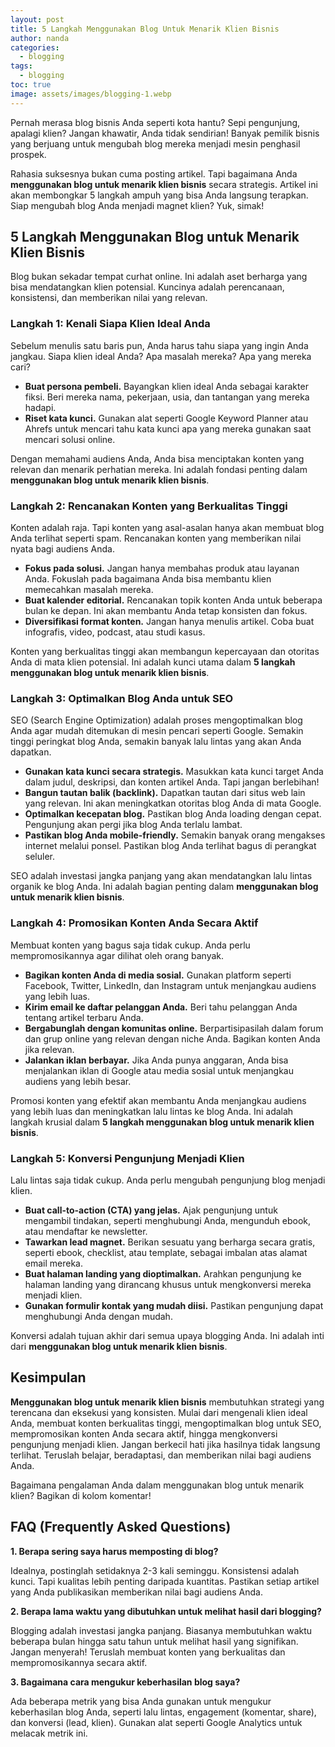 ```yaml
---
layout: post
title: 5 Langkah Menggunakan Blog Untuk Menarik Klien Bisnis
author: nanda
categories:
  - blogging
tags:
  - blogging
toc: true
image: assets/images/blogging-1.webp
---
```



Pernah merasa blog bisnis Anda seperti kota hantu? Sepi pengunjung, apalagi klien? Jangan khawatir, Anda tidak sendirian! Banyak pemilik bisnis yang berjuang untuk mengubah blog mereka menjadi mesin penghasil prospek.

Rahasia suksesnya bukan cuma posting artikel. Tapi bagaimana Anda **menggunakan blog untuk menarik klien bisnis** secara strategis. Artikel ini akan membongkar 5 langkah ampuh yang bisa Anda langsung terapkan. Siap mengubah blog Anda menjadi magnet klien? Yuk, simak!

## 5 Langkah Menggunakan Blog untuk Menarik Klien Bisnis

Blog bukan sekadar tempat curhat online. Ini adalah aset berharga yang bisa mendatangkan klien potensial. Kuncinya adalah perencanaan, konsistensi, dan memberikan nilai yang relevan.

### Langkah 1: Kenali Siapa Klien Ideal Anda

Sebelum menulis satu baris pun, Anda harus tahu siapa yang ingin Anda jangkau. Siapa klien ideal Anda? Apa masalah mereka? Apa yang mereka cari?

- **Buat persona pembeli.** Bayangkan klien ideal Anda sebagai karakter fiksi. Beri mereka nama, pekerjaan, usia, dan tantangan yang mereka hadapi.
- **Riset kata kunci.** Gunakan alat seperti Google Keyword Planner atau Ahrefs untuk mencari tahu kata kunci apa yang mereka gunakan saat mencari solusi online.

Dengan memahami audiens Anda, Anda bisa menciptakan konten yang relevan dan menarik perhatian mereka. Ini adalah fondasi penting dalam **menggunakan blog untuk menarik klien bisnis**.

### Langkah 2: Rencanakan Konten yang Berkualitas Tinggi

Konten adalah raja. Tapi konten yang asal-asalan hanya akan membuat blog Anda terlihat seperti spam. Rencanakan konten yang memberikan nilai nyata bagi audiens Anda.

- **Fokus pada solusi.** Jangan hanya membahas produk atau layanan Anda. Fokuslah pada bagaimana Anda bisa membantu klien memecahkan masalah mereka.
- **Buat kalender editorial.** Rencanakan topik konten Anda untuk beberapa bulan ke depan. Ini akan membantu Anda tetap konsisten dan fokus.
- **Diversifikasi format konten.** Jangan hanya menulis artikel. Coba buat infografis, video, podcast, atau studi kasus.

Konten yang berkualitas tinggi akan membangun kepercayaan dan otoritas Anda di mata klien potensial. Ini adalah kunci utama dalam **5 langkah menggunakan blog untuk menarik klien bisnis**.

### Langkah 3: Optimalkan Blog Anda untuk SEO

SEO (Search Engine Optimization) adalah proses mengoptimalkan blog Anda agar mudah ditemukan di mesin pencari seperti Google. Semakin tinggi peringkat blog Anda, semakin banyak lalu lintas yang akan Anda dapatkan.

- **Gunakan kata kunci secara strategis.** Masukkan kata kunci target Anda dalam judul, deskripsi, dan konten artikel Anda. Tapi jangan berlebihan!
- **Bangun tautan balik (backlink).** Dapatkan tautan dari situs web lain yang relevan. Ini akan meningkatkan otoritas blog Anda di mata Google.
- **Optimalkan kecepatan blog.** Pastikan blog Anda loading dengan cepat. Pengunjung akan pergi jika blog Anda terlalu lambat.
- **Pastikan blog Anda mobile-friendly.** Semakin banyak orang mengakses internet melalui ponsel. Pastikan blog Anda terlihat bagus di perangkat seluler.

SEO adalah investasi jangka panjang yang akan mendatangkan lalu lintas organik ke blog Anda. Ini adalah bagian penting dalam **menggunakan blog untuk menarik klien bisnis**.

### Langkah 4: Promosikan Konten Anda Secara Aktif

Membuat konten yang bagus saja tidak cukup. Anda perlu mempromosikannya agar dilihat oleh orang banyak.

- **Bagikan konten Anda di media sosial.** Gunakan platform seperti Facebook, Twitter, LinkedIn, dan Instagram untuk menjangkau audiens yang lebih luas.
- **Kirim email ke daftar pelanggan Anda.** Beri tahu pelanggan Anda tentang artikel terbaru Anda.
- **Bergabunglah dengan komunitas online.** Berpartisipasilah dalam forum dan grup online yang relevan dengan niche Anda. Bagikan konten Anda jika relevan.
- **Jalankan iklan berbayar.** Jika Anda punya anggaran, Anda bisa menjalankan iklan di Google atau media sosial untuk menjangkau audiens yang lebih besar.

Promosi konten yang efektif akan membantu Anda menjangkau audiens yang lebih luas dan meningkatkan lalu lintas ke blog Anda. Ini adalah langkah krusial dalam **5 langkah menggunakan blog untuk menarik klien bisnis**.

### Langkah 5: Konversi Pengunjung Menjadi Klien

Lalu lintas saja tidak cukup. Anda perlu mengubah pengunjung blog menjadi klien.

- **Buat call-to-action (CTA) yang jelas.** Ajak pengunjung untuk mengambil tindakan, seperti menghubungi Anda, mengunduh ebook, atau mendaftar ke newsletter.
- **Tawarkan lead magnet.** Berikan sesuatu yang berharga secara gratis, seperti ebook, checklist, atau template, sebagai imbalan atas alamat email mereka.
- **Buat halaman landing yang dioptimalkan.** Arahkan pengunjung ke halaman landing yang dirancang khusus untuk mengkonversi mereka menjadi klien.
- **Gunakan formulir kontak yang mudah diisi.** Pastikan pengunjung dapat menghubungi Anda dengan mudah.

Konversi adalah tujuan akhir dari semua upaya blogging Anda. Ini adalah inti dari **menggunakan blog untuk menarik klien bisnis**.

## Kesimpulan

**Menggunakan blog untuk menarik klien bisnis** membutuhkan strategi yang terencana dan eksekusi yang konsisten. Mulai dari mengenali klien ideal Anda, membuat konten berkualitas tinggi, mengoptimalkan blog untuk SEO, mempromosikan konten Anda secara aktif, hingga mengkonversi pengunjung menjadi klien. Jangan berkecil hati jika hasilnya tidak langsung terlihat. Teruslah belajar, beradaptasi, dan memberikan nilai bagi audiens Anda.

Bagaimana pengalaman Anda dalam menggunakan blog untuk menarik klien? Bagikan di kolom komentar!

## FAQ (Frequently Asked Questions)

**1\. Berapa sering saya harus memposting di blog?**

Idealnya, postinglah setidaknya 2-3 kali seminggu. Konsistensi adalah kunci. Tapi kualitas lebih penting daripada kuantitas. Pastikan setiap artikel yang Anda publikasikan memberikan nilai bagi audiens Anda.

**2\. Berapa lama waktu yang dibutuhkan untuk melihat hasil dari blogging?**

Blogging adalah investasi jangka panjang. Biasanya membutuhkan waktu beberapa bulan hingga satu tahun untuk melihat hasil yang signifikan. Jangan menyerah! Teruslah membuat konten yang berkualitas dan mempromosikannya secara aktif.

**3\. Bagaimana cara mengukur keberhasilan blog saya?**

Ada beberapa metrik yang bisa Anda gunakan untuk mengukur keberhasilan blog Anda, seperti lalu lintas, engagement (komentar, share), dan konversi (lead, klien). Gunakan alat seperti Google Analytics untuk melacak metrik ini.
